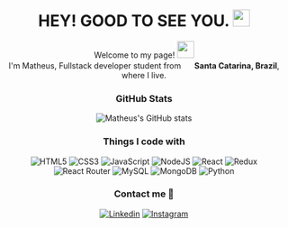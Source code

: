 <span align="center"> 

# HEY! GOOD TO SEE YOU. <img src="https://emojipedia-us.s3.dualstack.us-west-1.amazonaws.com/thumbs/160/google/263/smiling-face-with-smiling-eyes_1f60a.png" width="30"/>

<p>Welcome to my page! <img src="https://emojipedia-us.s3.amazonaws.com/source/skype/289/vulcan-salute_1f596.png" width="30"/> </br>I'm Matheus, Fullstack developer student from <img src="https://cdn-icons-png.flaticon.com/512/3909/3909370.png" width="16"/> <b>Santa Catarina, Brazil</b>, where I live.</p>

###  GitHub Stats
![Matheus's GitHub stats](https://github-readme-stats.vercel.app/api?username=halkner&show_icons=true&theme=dark)


###  Things I code with
![HTML5](https://img.shields.io/badge/HTML5-E34F26?style=for-the-badge&logo=html5&logoColor=white) ![CSS3](https://img.shields.io/badge/CSS3-1572B6?style=for-the-badge&logo=css3&logoColor=white) ![JavaScript](https://img.shields.io/badge/JavaScript-F7DF1E?style=for-the-badge&logo=javascript&logoColor=black) ![NodeJS](https://img.shields.io/badge/Node.js-43853D?style=for-the-badge&logo=node.js&logoColor=white) ![React](https://img.shields.io/badge/React-20232A?style=for-the-badge&logo=react&logoColor=61DAFB) ![Redux](https://img.shields.io/badge/Redux-593D88?style=for-the-badge&logo=redux&logoColor=white) ![React Router](https://img.shields.io/badge/React_Router-CA4245?style=for-the-badge&logo=react-router&logoColor=white) ![MySQL](https://img.shields.io/badge/MySQL-00000F?style=for-the-badge&logo=mysql&logoColor=white) ![MongoDB](https://img.shields.io/badge/MongoDB-4EA94B?style=for-the-badge&logo=mongodb&logoColor=white) ![Python](https://img.shields.io/badge/Python-14354C?style=for-the-badge&logo=python&logoColor=white)

### Contact me 🤙

[![Linkedin](https://img.shields.io/badge/LinkedIn-0077B5?style=for-the-badge&logo=linkedin&logoColor=white)](https://www.linkedin.com/in/matheus-adriano-martins-665b78183/) [![Instagram](https://img.shields.io/badge/Instagram-E4405F?style=for-the-badge&logo=instagram&logoColor=white)](https://www.instagram.com/math.adr/)

</span>
